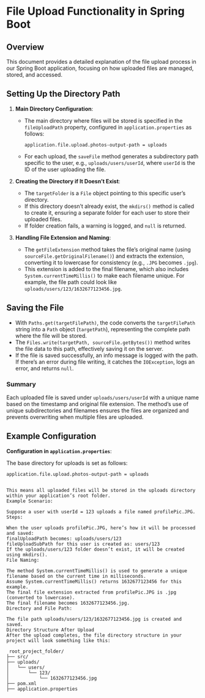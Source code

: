 # File Upload Functionality in Spring Boot

## Overview

This document provides a detailed explanation of the file upload process in our Spring Boot application, focusing on how uploaded files are managed, stored, and accessed.

## Setting Up the Directory Path

1. **Main Directory Configuration**:
    - The main directory where files will be stored is specified in the `fileUploadPath` property, configured in `application.properties` as follows:

      ```properties
      application.file.upload.photos-output-path = uploads
      ```

    - For each upload, the `saveFile` method generates a subdirectory path specific to the user, e.g., `uploads/users/userId`, where `userId` is the ID of the user uploading the file.

2. **Creating the Directory if It Doesn’t Exist**:
    - The `targetFolder` is a `File` object pointing to this specific user’s directory.
    - If this directory doesn’t already exist, the `mkdirs()` method is called to create it, ensuring a separate folder for each user to store their uploaded files.
    - If folder creation fails, a warning is logged, and `null` is returned.

3. **Handling File Extension and Naming**:
    - The `getFileExtension` method takes the file’s original name (using `sourceFile.getOriginalFilename()`) and extracts the extension, converting it to lowercase for consistency (e.g., `.JPG` becomes `.jpg`).
    - This extension is added to the final filename, which also includes `System.currentTimeMillis()` to make each filename unique. For example, the file path could look like `uploads/users/123/1632677123456.jpg`.

## Saving the File

- With `Paths.get(targetFilePath)`, the code converts the `targetFilePath` string into a `Path` object (`targetPath`), representing the complete path where the file will be stored.
- The `Files.write(targetPath, sourceFile.getBytes())` method writes the file data to this path, effectively saving it on the server.
- If the file is saved successfully, an info message is logged with the path. If there’s an error during file writing, it catches the `IOException`, logs an error, and returns `null`.

### Summary

Each uploaded file is saved under `uploads/users/userId` with a unique name based on the timestamp and original file extension. The method’s use of unique subdirectories and filenames ensures the files are organized and prevents overwriting when multiple files are uploaded.

## Example Configuration

**Configuration in `application.properties`**:

The base directory for uploads is set as follows:

```properties
application.file.upload.photos-output-path = uploads


This means all uploaded files will be stored in the uploads directory within your application’s root folder.
Example Scenario:

Suppose a user with userId = 123 uploads a file named profilePic.JPG.
Steps:

When the user uploads profilePic.JPG, here’s how it will be processed and saved:
finalUploadPath becomes: uploads/users/123
fileUploadSubPath for this user is created as: users/123
If the uploads/users/123 folder doesn’t exist, it will be created using mkdirs().
File Naming:

The method System.currentTimeMillis() is used to generate a unique filename based on the current time in milliseconds.
Assume System.currentTimeMillis() returns 1632677123456 for this example.
The final file extension extracted from profilePic.JPG is .jpg (converted to lowercase).
The final filename becomes 1632677123456.jpg.
Directory and File Path:

The file path uploads/users/123/1632677123456.jpg is created and saved.
Directory Structure After Upload
After the upload completes, the file directory structure in your project will look something like this:

 root_project_folder/
├── src/
├── uploads/
│   └── users/
│       └── 123/
│           └── 1632677123456.jpg
├── pom.xml
├── application.properties